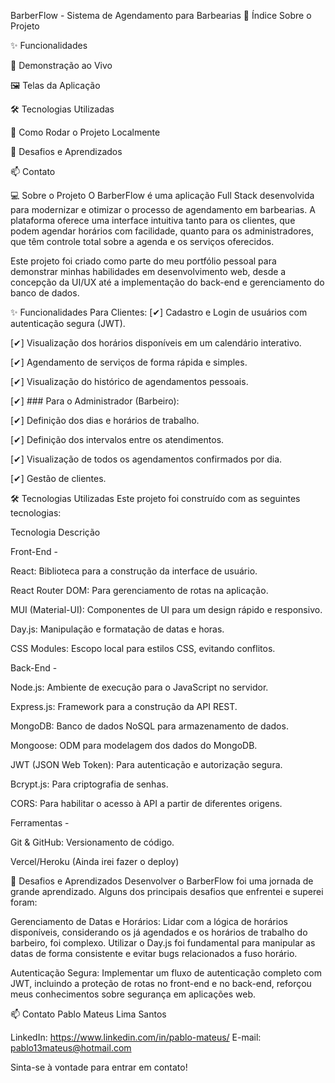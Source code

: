 BarberFlow - Sistema de Agendamento para Barbearias
📖 Índice
Sobre o Projeto

✨ Funcionalidades

🚀 Demonstração ao Vivo

🖼️ Telas da Aplicação

🛠️ Tecnologias Utilizadas

🏁 Como Rodar o Projeto Localmente

🧠 Desafios e Aprendizados

📫 Contato

💻 Sobre o Projeto
O BarberFlow é uma aplicação Full Stack desenvolvida para modernizar e otimizar o processo de agendamento em barbearias. A plataforma oferece uma interface intuitiva tanto para os clientes, que podem agendar horários com facilidade, quanto para os administradores, que têm controle total sobre a agenda e os serviços oferecidos.

Este projeto foi criado como parte do meu portfólio pessoal para demonstrar minhas habilidades em desenvolvimento web, desde a concepção da UI/UX até a implementação do back-end e gerenciamento do banco de dados.

✨ Funcionalidades
Para Clientes:
[✔] Cadastro e Login de usuários com autenticação segura (JWT).

[✔] Visualização dos horários disponíveis em um calendário interativo.

[✔] Agendamento de serviços de forma rápida e simples.

[✔] Visualização do histórico de agendamentos pessoais.

[✔] ### Para o Administrador (Barbeiro):

[✔] Definição dos dias e horários de trabalho.

[✔] Definição dos intervalos entre os atendimentos.

[✔] Visualização de todos os agendamentos confirmados por dia.

[✔] Gestão de clientes.



🛠️ Tecnologias Utilizadas
Este projeto foi construído com as seguintes tecnologias:

Tecnologia    Descrição


Front-End -

React:  Biblioteca para a construção da interface de usuário.

React Router DOM:  Para gerenciamento de rotas na aplicação.


MUI (Material-UI): Componentes de UI para um design rápido e responsivo.

Day.js: Manipulação e formatação de datas e horas.


CSS Modules: Escopo local para estilos CSS, evitando conflitos.


Back-End -

Node.js: Ambiente de execução para o JavaScript no servidor.

Express.js: Framework para a construção da API REST.

MongoDB: Banco de dados NoSQL para armazenamento de dados.

Mongoose: ODM para modelagem dos dados do MongoDB.

JWT (JSON Web Token): Para autenticação e autorização segura.

Bcrypt.js: Para criptografia de senhas.

CORS: Para habilitar o acesso à API a partir de diferentes origens.


Ferramentas -

Git & GitHub: Versionamento de código.

Vercel/Heroku (Ainda irei fazer o deploy)

🧠 Desafios e Aprendizados
Desenvolver o BarberFlow foi uma jornada de grande aprendizado. Alguns dos principais desafios que enfrentei e superei foram:

Gerenciamento de Datas e Horários: Lidar com a lógica de horários disponíveis, considerando os já agendados e os horários de trabalho do barbeiro, foi complexo. Utilizar o Day.js foi fundamental para manipular as datas de forma consistente e evitar bugs relacionados a fuso horário.

Autenticação Segura: Implementar um fluxo de autenticação completo com JWT, incluindo a proteção de rotas no front-end e no back-end, reforçou meus conhecimentos sobre segurança em aplicações web.

📫 Contato
Pablo Mateus Lima Santos

LinkedIn: https://www.linkedin.com/in/pablo-mateus/
E-mail: pablo13mateus@hotmail.com

Sinta-se à vontade para entrar em contato!

